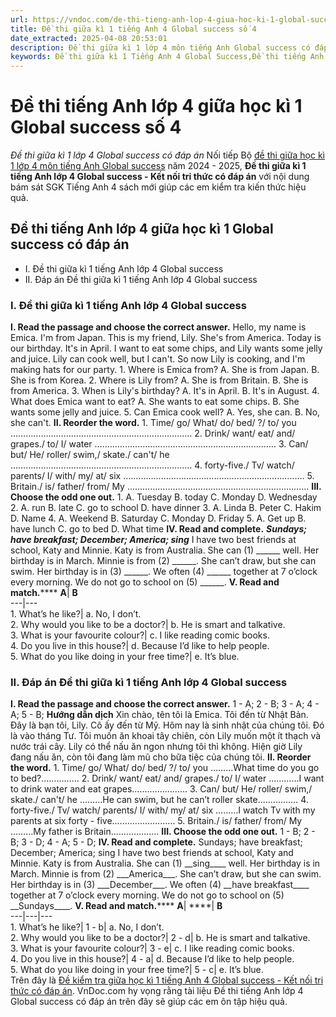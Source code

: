 ```yaml
---
url: https://vndoc.com/de-thi-tieng-anh-lop-4-giua-hoc-ki-1-global-success-so-4-307261
title: Đề thi giữa kì 1 tiếng Anh 4 Global success số 4
date_extracted: 2025-04-08 20:53:01
description: Đề thi giữa kì 1 lớp 4 môn tiếng Anh Global success có đáp án bao gồm nhiều dạng bài tập tiếng Anh lớp 4 khác nhau giúp các em ôn tập kiến thức hiệu quả.
keywords: Đề thi giữa kì 1 Tiếng Anh 4 Global Success,Đề thi tiếng Anh lớp 4 giữa học kì 1 Global success,De thi Tiếng Anh lớp 4 giữa học kì 1,Đề thi Giữa kì 1 Tiếng Anh lớp 4 Global Success,đề thi giữa học kì 1 tiếng anh 4 global success,đề thi giữa học kì 1 tiếng anh lớp 4 global success,đề kiểm tra giữa kì 1 tiếng anh 4 global success,đề kiểm tra giữa kì 1 tiếng anh lớp 4 global sucess,đề thi giữa kì 1 lớp 4 môn tiếng anh global success,đề thi tiếng anh 4 giữa kì 1 global success
---
```


# Đề thi tiếng Anh lớp 4 giữa học kì 1 Global success số 4
 _Đề thi giữa kì 1 lớp 4 Global success có đáp án_
Nối tiếp Bộ [đề thi giữa học kì 1 lớp 4 môn tiếng Anh Global success](<https://vndoc.com/de-thi-tieng-anh-lop-4-giua-hoc-ki-1-global-success>) năm 2024 - 2025, **Đề thi giữa kì 1 tiếng Anh lớp 4 Global success - Kết nối tri thức có đáp án** với nội dung bám sát SGK Tiếng Anh 4 sách mới giúp các em kiểm tra kiến thức hiệu quả.
## Đề thi tiếng Anh lớp 4 giữa học kì 1 Global success có đáp án
  * I. Đề thi giữa kì 1 tiếng Anh lớp 4 Global success
  * II. Đáp án Đề thi giữa kì 1 tiếng Anh lớp 4 Global success

### I. Đề thi giữa kì 1 tiếng Anh lớp 4 Global success
**I. Read the passage and choose the correct answer.**
Hello, my name is Emica. I'm from Japan. This is my friend, Lily. She's from America. Today is our birthday. It's in April. I want to eat some chips, and Lily wants some jelly and juice. Lily can cook well, but I can't. So now Lily is cooking, and I'm making hats for our party.
1\. Where is Emica from?
A. She is from Japan.
B. She is from Korea.
2\. Where is Lily from?
A. She is from Britain.
B. She is from America.
3\. When is Lily's birthday?
A. It's in April.
B. It's in August.
4\. What does Emica want to eat?
A. She wants to eat some chips.
B. She wants some jelly and juice.
5\. Can Emica cook well?
A. Yes, she can.
B. No, she can't.
**II. Reorder the word.**
1\. Time/ go/ What/ do/ bed/ ?/ to/ you
………………………………………………………………
2\. Drink/ want/ eat/ and/ grapes./ to/ I/ water
………………………………………………………………
3\. Can/ but/ He/ roller/ swim,/ skate./ can't/ he
………………………………………………………………
4\. forty-five./ Tv/ watch/ parents/ I/ with/ my/ at/ six
………………………………………………………………
5\. Britain./ is/ father/ from/ My
………………………………………………………………
**III. Choose the odd one out.**
1\. A. Tuesday B. today C. Monday D. Wednesday
2\. A. run B. late C. go to school D. have dinner
3\. A. Linda B. Peter C. Hakim D. Name
4\. A. Weekend B. Saturday C. Monday D. Friday
5\. A. Get up B. have lunch C. go to bed D. What time
**IV. Read and complete.**
_**Sundays; have breakfast; December; America; sing**_
I have two best friends at school, Katy and Minnie. Katy is from Australia. She can \(1\) \_\_\_\_\_\_ well. Her birthday is in March. Minnie is from \(2\) \_\_\_\_\_\_. She can’t draw, but she can swim. Her birthday is in \(3\) \_\_\_\_\_\_. We often \(4\) \_\_\_\_\_\_ together at 7 o’clock every morning. We do not go to school on \(5\) \_\_\_\_\_\_.
**V. Read and match.******
**A**| **B**  
---|---  
1\. What’s he like?| a. No, I don’t.  
2\. Why would you like to be a doctor?| b. He is smart and talkative.  
3\. What is your favourite colour?| c. I like reading comic books.  
4\. Do you live in this house?| d. Because I’d like to help people.  
5\. What do you like doing in your free time?| e. It’s blue.  
### II. Đáp án Đề thi giữa kì 1 tiếng Anh lớp 4 Global success
**I. Read the passage and choose the correct answer.**
1 - A; 2 - B; 3 - A; 4 - A; 5 - B;
**Hướng dẫn dịch**
Xin chào, tên tôi là Emica. Tôi đến từ Nhật Bản. Đây là bạn tôi, Lily. Cô ấy đến từ Mỹ. Hôm nay là sinh nhật của chúng tôi. Đó là vào tháng Tư. Tôi muốn ăn khoai tây chiên, còn Lily muốn một ít thạch và nước trái cây. Lily có thể nấu ăn ngon nhưng tôi thì không. Hiện giờ Lily đang nấu ăn, còn tôi đang làm mũ cho bữa tiệc của chúng tôi.
**II. Reorder the word.**
1\. Time/ go/ What/ do/ bed/ ?/ to/ you
………What time do you go to bed?……………
2\. Drink/ want/ eat/ and/ grapes./ to/ I/ water
…………I want to drink water and eat grapes.…………………
3\. Can/ but/ He/ roller/ swim,/ skate./ can't/ he
………He can swim, but he can’t roller skate.……………
4\. forty-five./ Tv/ watch/ parents/ I/ with/ my/ at/ six
………I watch Tv with my parents at six forty - five.……………………
5\. Britain./ is/ father/ from/ My
………My father is Britain.………………
**III. Choose the odd one out.**
1 - B; 2 - B; 3 - D; 4 - A; 5 - D;
**IV. Read and complete.**
Sundays; have breakfast; December; America; sing
I have two best friends at school, Katy and Minnie. Katy is from Australia. She can \(1\) \_\_sing\_\_\_\_ well. Her birthday is in March. Minnie is from \(2\) \_\_\_America\_\_\_. She can’t draw, but she can swim. Her birthday is in \(3\) \_\_\_December\_\_\_. We often \(4\) \_\_have breakfast\_\_\_\_ together at 7 o’clock every morning. We do not go to school on \(5\) \_\_Sundays\_\_\_\_.
**V. Read and match.******
**A**| ****| **B**  
---|---|---  
1\. What’s he like?| 1 - b| a. No, I don’t.  
2\. Why would you like to be a doctor?| 2 - d| b. He is smart and talkative.  
3\. What is your favourite colour?| 3 - e| c. I like reading comic books.  
4\. Do you live in this house?| 4 - a| d. Because I’d like to help people.  
5\. What do you like doing in your free time?| 5 - c| e. It’s blue.  
Trên đây là [Đề kiểm tra giữa học kì 1 tiếng Anh 4 Global success - Kết nối tri thức có đáp án](<https://vndoc.com/de-thi-tieng-anh-lop-4-giua-hoc-ki-1-global-success-so-4-307261>). VnDoc.com hy vọng rằng tài liệu Đề thi tiếng Anh lớp 4 Global success có đáp án trên đây sẽ giúp các em ôn tập hiệu quả.
